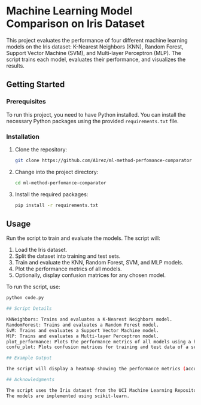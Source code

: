 # Machine Learning Model Comparison on Iris Dataset

This project evaluates the performance of four different machine learning models on the Iris dataset: K-Nearest Neighbors (KNN), Random Forest, Support Vector Machine (SVM), and Multi-layer Perceptron (MLP). The script trains each model, evaluates their performance, and visualizes the results.

## Getting Started

### Prerequisites

To run this project, you need to have Python installed. You can install the necessary Python packages using the provided `requirements.txt` file.

### Installation

1. Clone the repository:
    ```sh
    git clone https://github.com/A1rez/ml-method-perfomance-comparator
    ```

2. Change into the project directory:
    ```sh
    cd ml-method-perfomance-comparator
    ```

3. Install the required packages:
    ```sh
    pip install -r requirements.txt
    ```

## Usage

Run the script to train and evaluate the models. The script will:
1. Load the Iris dataset.
2. Split the dataset into training and test sets.
3. Train and evaluate the KNN, Random Forest, SVM, and MLP models.
4. Plot the performance metrics of all models.
5. Optionally, display confusion matrices for any chosen model.

To run the script, use:
```sh
python code.py

## Script Details

KNNeighbors: Trains and evaluates a K-Nearest Neighbors model.
RandomForest: Trains and evaluates a Random Forest model.
SvM: Trains and evaluates a Support Vector Machine model.
MlP: Trains and evaluates a Multi-layer Perceptron model.
plot_performance: Plots the performance metrics of all models using a heatmap.
confu_plot: Plots confusion matrices for training and test data of a selected model.

## Example Output

The script will display a heatmap showing the performance metrics (accuracy, precision, recall, f1-score) of all models. If you choose to display confusion matrices, they will be plotted for the chosen model.

## Acknowledgments

The script uses the Iris dataset from the UCI Machine Learning Repository.
The models are implemented using scikit-learn.
